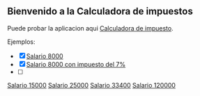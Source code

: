 ## Bienvenido a la Calculadora de impuestos

Puede probar la aplicacion aqui [Calculadora de impuesto](https://lexaguilar.github.io/TaxsCalculator/).

Ejemplos: 

- [x] [Salario 8000](https://lexaguilar.github.io/TaxsCalculator/images/tax8000.gif)
- [x] [Salario 8000 con impuesto del 7%](https://lexaguilar.github.io/TaxsCalculator/images/tax8000_7.gif)
- [ ] 
> 
> 
[Salario 15000](https://lexaguilar.github.io/TaxsCalculator/images/tax15000.gif)
[Salario 25000](https://lexaguilar.github.io/TaxsCalculator/images/tax25000.gif)
[Salario 33400](https://lexaguilar.github.io/TaxsCalculator/images/tax33400.gif)
[Salario 120000](https://lexaguilar.github.io/TaxsCalculator/images/tax120000.gif)
